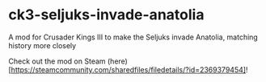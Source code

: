 # ck3-seljuks-invade-anatolia
A mod for Crusader Kings III to make the Seljuks invade Anatolia, matching history more closely

Check out the mod on Steam (here)[https://steamcommunity.com/sharedfiles/filedetails/?id=2369379454]!